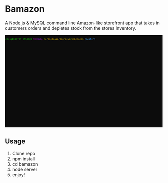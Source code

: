 # Bamazon

A Node.js & MySQL command line Amazon-like storefront app that takes in customers orders and depletes stock from the stores Inventory.

![](bamazonCustomerGif.gif)

## Usage
1. Clone repo
2. npm install
3. cd bamazon
4. node server
5. enjoy!
